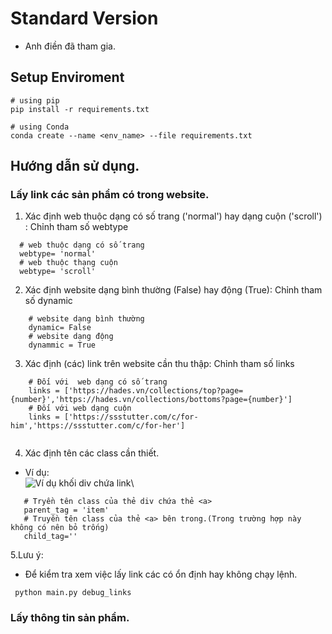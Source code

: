# Standard Version
 - Anh điền đã tham gia.
## Setup Enviroment
```
# using pip
pip install -r requirements.txt

# using Conda
conda create --name <env_name> --file requirements.txt
```
## Hướng dẫn sử dụng.
### Lấy link các sản phẩm có trong website.
  1. Xác định web thuộc dạng có số trang ('normal') hay dạng cuộn ('scroll') : Chỉnh tham số webtype
  ```
    # web thuộc dạng có số trang
    webtype= 'normal' 
    # web thuộc thạng cuộn
    webtype= 'scroll'
  ```
  2. Xác định website dạng bình thường (False) hay động (True): Chỉnh tham số dynamic
  ```
      # website dạng bình thường
      dynamic= False
      # website dạng động
      dynammic = True
  ```
  3. Xác định (các) link trên website cần thu thập: Chỉnh tham số links
  ```
      # Đối với  web dạng có số trang
      links = ['https://hades.vn/collections/top?page={number}','https://hades.vn/collections/bottoms?page={number}']
      # Đối với web dạng cuộn
      links = ['https://ssstutter.com/c/for-him','https://ssstutter.com/c/for-her']
      
  ```
  4. Xác định tên các class cần thiết.
   - Ví dụ:\
   ![Ví dụ khối div chứa link](https://i.imgur.com/hb7db1Q.png)\
   ```
      # Tryền tên class của thẻ div chứa thẻ <a>
      parent_tag = 'item'
      # Truyền tên class của thẻ <a> bên trong.(Trong trường hợp này không có nên bỏ trống)
      child_tag=''
   ```
   5.Lưu ý:
   - Để kiểm tra xem việc lấy link các có ổn định hay không chạy lệnh.
   ```
    python main.py debug_links
   ```
### Lấy thông tin sản phẩm. 
    
    
